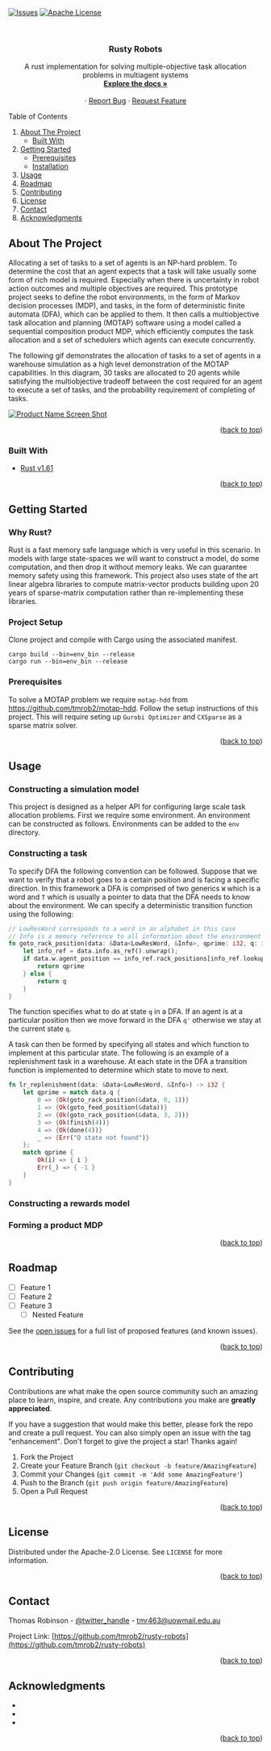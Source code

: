<div id="top"></div>

<!-- PROJECT SHIELDS -->
<!--[![Contributors][contributors-shield]][contributors-url]
[![Forks][forks-shield]][forks-url]
[![Stargazers][stars-shield]][stars-url]
[![Issues][issues-shield]][issues-url]
[![Apache-2.0 License][license-shield]][license-url]
[![LinkedIn][linkedin-shield]][linkedin-url]
-->
[![Issues][issues-shield]][issues-url]
[![Apache License][license-shield]][license-url]



<!-- PROJECT LOGO -->
<br />
<div align="center">
<h3 align="center">Rusty Robots</h3>

  <p align="center">
    A rust implementation for solving multiple-objective task allocation problems in multiagent systems 
    <br />
    <a href="https://github.com/tmrob2/rusty-robots"><strong>Explore the docs »</strong></a>
    <br />
    <br />
    ·
    <a href="https://github.com/tmrob2/rusty-robots/issues">Report Bug</a>
    ·
    <a href="https://github.com/tmrob2/rusty-robots/issues">Request Feature</a>
  </p>
</div>



<!-- TABLE OF CONTENTS -->
<summary>Table of Contents</summary>
<ol>
<li>
  <a href="#about-the-project">About The Project</a>
  <ul>
    <li><a href="#built-with">Built With</a></li>
  </ul>
</li>
<li>
  <a href="#getting-started">Getting Started</a>
  <ul>
    <li><a href="#prerequisites">Prerequisites</a></li>
    <li><a href="#installation">Installation</a></li>
  </ul>
</li>
<li><a href="#usage">Usage</a></li>
<li><a href="#roadmap">Roadmap</a></li>
<li><a href="#contributing">Contributing</a></li>
<li><a href="#license">License</a></li>
<li><a href="#contact">Contact</a></li>
<li><a href="#acknowledgments">Acknowledgments</a></li>
</ol>



<!-- ABOUT THE PROJECT -->
## About The Project

Allocating a set of tasks to a set of agents is an NP-hard problem. To determine the
cost that an agent expects that a task will take usually some form of rich model is 
required. Especially when there is uncertainty in robot action outcomes and multiple objectives are required. 
This prototype project seeks to define the robot environments, in the form of Markov decision processes (MDP), 
and tasks, in the form of deterministic finite automata (DFA), which can be applied to them. 
It then calls a multiobjective task allocation and planning (MOTAP) software using a model called a 
sequential composition product MDP,
which efficiently computes the task allocation and a set of schedulers which agents can execute 
concurrently. 

The following gif demonstrates the allocation of tasks to a set of agents in a warehouse simulation as
a high level demonstration of the MOTAP capabilities. In this diagram, 30 tasks are allocated to 20 agents 
while satisfying the multiobjective tradeoff between the cost required for an agent to execute a set of tasks,
and the probability requirement of completing of tasks. 


[![Product Name Screen Shot][product-screenshot]](https://github/tmrob2/rusty-robots/)

<p align="right">(<a href="#top">back to top</a>)</p>



### Built With

* [Rust v1.61](https://www.rust-lang.org/)

<p align="right">(<a href="#top">back to top</a>)</p>



<!-- GETTING STARTED -->
## Getting Started

### Why Rust?
Rust is a fast memory safe language which is very useful in this scenario. In models with large state-spaces
we will want to construct a model, do some computation, and then drop it without memory leaks. We can guarantee
memory safety using this framework. This project also uses state of the art linear algebra libraries to compute
matrix-vector products building upon 20 years of sparse-matrix computation rather than re-implementing these
libraries. 

### Project Setup
Clone project and compile with Cargo using the associated manifest. 
```shell
cargo build --bin=env_bin --release
cargo run --bin=env_bin --release
```

### Prerequisites

To solve a MOTAP problem we require `motap-hdd` from https://github.com/tmrob2/motap-hdd. Follow the
setup instructions of this project. This will require seting up `Gurobi Optimizer` and `CXSparse` as a
sparse matrix solver. 

<p align="right">(<a href="#top">back to top</a>)</p>



<!-- USAGE EXAMPLES -->
## Usage

### Constructing a simulation model
This project is designed as a helper API for configuring large scale task allocation problems. First we
require some environment. An environment can be constructed as follows. Environments can be added to the
`env` directory. 

### Constructing a task
To specify DFA the following convention can be followed. Suppose that we want to verify that a robot goes to 
a certain position and is facing a specific direction. In this framework a DFA is comprised of two generics
`W` which is a word and `T` which is usually a pointer to data that the DFA needs to know about the environment.
We can specify a deterministic transition function using the following:
```rust
// LowResWord corresponds to a word in an alphabet in this case
// Info is a memory reference to all information about the environment not needing to be cloned
fn goto_rack_position(data: &Data<LowResWord, &Info>, qprime: i32, q: i32) -> i32 {
    let info_ref = data.info.as_ref().unwrap();
    if data.w.agent_position == info_ref.rack_positions[info_ref.lookup_rack] {
        return qprime
    } else {
        return q
    }
}
```
The function specifies what to do at state `q` in a DFA. If an agent is at a particular position
then we move forward in the DFA `q'` otherwise we stay at the current state `q`.

A task can then be formed by specifying all states and which function to implement at this particular state.
The following is an example of a replenishment task in a warehouse. At each state in the DFA a transition
function is implemented to determine which state to move to next. 
```rust
fn lr_replenishment(data: &Data<LowResWord, &Info>) -> i32 {
    let qprime = match data.q {
        0 => {Ok(goto_rack_position(&data, 0, 1))}
        1 => {Ok(goto_feed_position(&data))}
        2 => {Ok(goto_rack_position(&data, 3, 2))}
        3 => {Ok(finish(4))}
        4 => {Ok(done(4))}
        _ => {Err("Q state not found")}
    };
    match qprime {
        Ok(i) => { i }
        Err(_) => { -1 }
    }
}
```


### Constructing a rewards model

### Forming a product MDP

<p align="right">(<a href="#top">back to top</a>)</p>



<!-- ROADMAP -->
## Roadmap

- [ ] Feature 1
- [ ] Feature 2
- [ ] Feature 3
    - [ ] Nested Feature

See the [open issues](https://github.com/tmrob2/rusty-robots/issues) for a full list of proposed features (and known issues).

<p align="right">(<a href="#top">back to top</a>)</p>



<!-- CONTRIBUTING -->
## Contributing

Contributions are what make the open source community such an amazing place to learn, inspire, and create. Any contributions you make are **greatly appreciated**.

If you have a suggestion that would make this better, please fork the repo and create a pull request. You can also simply open an issue with the tag "enhancement".
Don't forget to give the project a star! Thanks again!

1. Fork the Project
2. Create your Feature Branch (`git checkout -b feature/AmazingFeature`)
3. Commit your Changes (`git commit -m 'Add some AmazingFeature'`)
4. Push to the Branch (`git push origin feature/AmazingFeature`)
5. Open a Pull Request

<p align="right">(<a href="#top">back to top</a>)</p>



<!-- LICENSE -->
## License

Distributed under the Apache-2.0 License. See `LICENSE` for more information.

<p align="right">(<a href="#top">back to top</a>)</p>



<!-- CONTACT -->
## Contact

Thomas Robinson - [@twitter_handle](https://twitter.com/twitter_handle) - tmr463@uowmail.edu.au

Project Link: [https://github.com/tmrob2/rusty-robots](https://github.com/tmrob2/rusty-robots)

<p align="right">(<a href="#top">back to top</a>)</p>



<!-- ACKNOWLEDGMENTS -->
## Acknowledgments

* []()
* []()
* []()

<p align="right">(<a href="#top">back to top</a>)</p>



<!-- MARKDOWN LINKS & IMAGES -->
<!-- https://www.markdownguide.org/basic-syntax/#reference-style-links -->
[contributors-shield]: https://img.shields.io/github/contributors/tmrob2/rusty-robots.svg?style=for-the-badge
[contributors-url]: https://github.com/tmrob2/rusty-robots/graphs/contributors
[forks-shield]: https://img.shields.io/github/forks/tmrob2/rusty-robots.svg?style=for-the-badge
[forks-url]: https://github.com/tmrob2/rusty-robots/network/members
[stars-shield]: https://img.shields.io/github/stars/tmrob2/rusty-robots.svg?style=for-the-badge
[stars-url]: https://github.com/tmrob2/rusty-robots/stargazers
[issues-shield]: https://img.shields.io/github/issues/tmrob2/rusty-robots.svg?style=for-the-badge
[issues-url]: https://github.com/tmrob2/rusty-robots/issues
[license-shield]: https://img.shields.io/github/license/tmrob2/rusty-robots.svg?style=for-the-badge
[license-url]: https://github.com/tmrob2/rusty-robots/LICENSE
[linkedin-shield]: https://img.shields.io/badge/-LinkedIn-black.svg?style=for-the-badge&logo=linkedin&colorB=555
[linkedin-url]: https://linkedin.com/in/linkedin_username
[product-screenshot]: img/warehouse_example.gif
